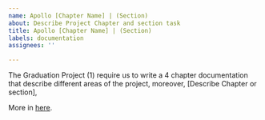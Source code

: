 ```yaml
---
name: Apollo [Chapter Name] | (Section)
about: Describe Project Chapter and section task
title: Apollo [Chapter Name] | (Section)
labels: documentation
assignees: ''

---
```


The Graduation Project (1) require us to write a 4 chapter documentation that describe different areas of the project, moreover, [Describe Chapter or section], 

More in [here](https://docs.google.com/document/d/1C9sUREr9DLwP7JixKrWeoX3vsu9szugg).

